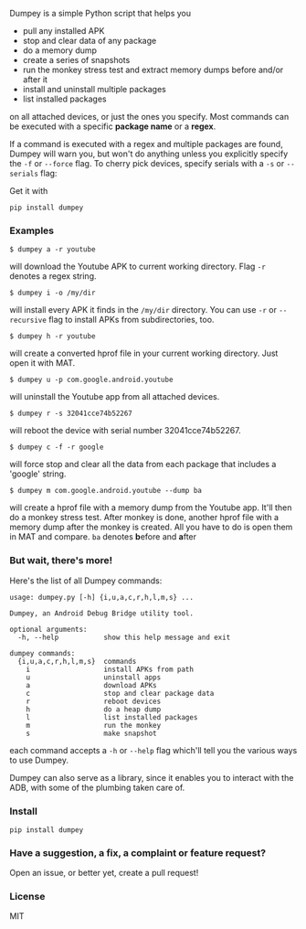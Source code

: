 Dumpey is a simple Python script that helps you

 - pull any installed APK
 - stop and clear data of any package
 - do a memory dump
 - create a series of snapshots
 - run the monkey stress test and extract memory dumps before and/or after it
 - install and uninstall multiple packages
 - list installed packages

on all attached devices, or just the ones you specify. Most commands can be executed with a specific **package name** or a **regex**. 

If a command is executed with a regex and multiple packages are found, Dumpey will warn you, but won't do anything unless you explicitly specify the `-f` or `--force` flag. To cherry pick devices, specify serials with a `-s` or `--serials` flag: 

Get it with

```
pip install dumpey
```

### Examples

```
$ dumpey a -r youtube
```

will download the Youtube APK to current working directory. Flag `-r` denotes a regex string.

```
$ dumpey i -o /my/dir
```

will install every APK it finds in the `/my/dir` directory. You can use `-r` or `--recursive` flag to install APKs from subdirectories, too.

```
$ dumpey h -r youtube 
```
will create a converted hprof file in your current working directory. Just open it with MAT.

```
$ dumpey u -p com.google.android.youtube
```

will uninstall the Youtube app from all attached devices.

```
$ dumpey r -s 32041cce74b52267
```

will reboot the device with serial number 32041cce74b52267. 

```
$ dumpey c -f -r google
```

will force stop and clear all the data from each package that includes a 'google' string.

```
$ dumpey m com.google.android.youtube --dump ba
```

will create a hprof file with a memory dump from the Youtube app. It'll then do a monkey stress test. After monkey is done, another hprof file with a memory dump after the monkey is created. All you have to do is open them in MAT and compare. `ba` denotes **b**efore and **a**fter 

### But wait, there's more!

Here's the list of all Dumpey commands: 

```
usage: dumpey.py [-h] {i,u,a,c,r,h,l,m,s} ...

Dumpey, an Android Debug Bridge utility tool.

optional arguments:
  -h, --help           show this help message and exit

dumpey commands:
  {i,u,a,c,r,h,l,m,s}  commands
    i                  install APKs from path
    u                  uninstall apps
    a                  download APKs
    c                  stop and clear package data
    r                  reboot devices
    h                  do a heap dump
    l                  list installed packages
    m                  run the monkey
    s                  make snapshot
```

each command accepts a `-h` or `--help` flag which'll tell you the various ways to use Dumpey.

Dumpey can also serve as a library, since it enables you to interact with the ADB, with some of the plumbing taken care of. 

### Install

`pip install dumpey`


### Have a suggestion, a fix, a complaint or feature request?

Open an issue, or better yet, create a pull request!

### License

MIT
